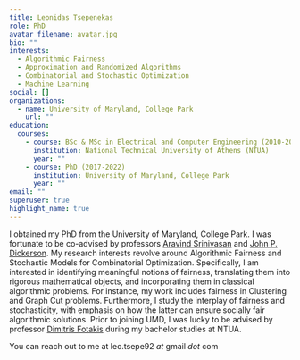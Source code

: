 ```yaml
---
title: Leonidas Tsepenekas
role: PhD
avatar_filename: avatar.jpg
bio: ""
interests:
  - Algorithmic Fairness
  - Approximation and Randomized Algorithms
  - Combinatorial and Stochastic Optimization
  - Machine Learning
social: []
organizations:
  - name: University of Maryland, College Park
    url: ""
education:
  courses:
    - course: BSc & MSc in Electrical and Computer Engineering (2010-2016)
      institution: National Technical University of Athens (NTUA)
      year: ""
    - course: PhD (2017-2022)
      institution: University of Maryland, College Park
      year: ""
email: ""
superuser: true
highlight_name: true
---
```

I obtained my PhD from the University of Maryland, College Park. I was fortunate to be co-advised by professors [Aravind Srinivasan](https://www.cs.umd.edu/~srin/) and [John P. Dickerson](http://jpdickerson.com/). My research interests revolve around Algorithmic Fairness and Stochastic Models for Combinatorial Optimization. Specifically, I am interested in identifying meaningful notions of fairness, translating them into rigorous mathematical objects, and incorporating them in classical algorithmic problems. For instance, my work includes fairness in Clustering and Graph Cut problems. Furthermore, I study the interplay of fairness and stochasticity, with emphasis on how the latter can ensure socially fair algorithmic solutions. Prior to joining UMD, I was lucky to be advised by professor [Dimitris Fotakis](http://www.softlab.ntua.gr/~fotakis/) during my bachelor studies at NTUA.

You can reach out to me at leo.tsepe92 *at* gmail *dot* com
